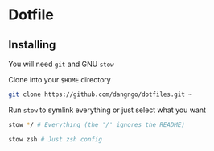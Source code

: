 # Dotfile

## Installing

You will need `git` and GNU `stow`

Clone into your `$HOME` directory

```bash
git clone https://github.com/dangngo/dotfiles.git ~
```

Run `stow` to symlink everything or just select what you want

```bash
stow */ # Everything (the '/' ignores the README)
```

```bash
stow zsh # Just zsh config
```
